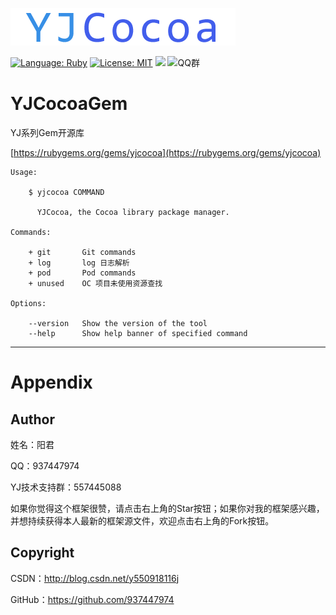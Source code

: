 ![](https://raw.githubusercontent.com/937447974/Blog/master/Resources/2016110201.png)

[![Language: Ruby](https://img.shields.io/badge/language-Ruby-orange.svg?style=flat)](https://www.ruby-lang.org/zh_cn/) 
[![License: MIT](https://img.shields.io/badge/license-MIT-blue.svg?style=flat)](https://github.com/937447974/YJCocoaGem/blob/master/LICENSE) 
[![](https://img.shields.io/badge/gem-18.09.30-orange.svg?style=flat)](https://rubygems.org/gems/yjcocoa) 
![QQ群](https://img.shields.io/badge/QQ群-557445088-blue.svg?style=flat)

# YJCocoaGem

YJ系列Gem开源库

[https://rubygems.org/gems/yjcocoa](https://rubygems.org/gems/yjcocoa)

```
Usage:

    $ yjcocoa COMMAND

      YJCocoa, the Cocoa library package manager.

Commands:

    + git       Git commands
    + log       log 日志解析
    + pod       Pod commands
    + unused    OC 项目未使用资源查找

Options:

    --version   Show the version of the tool
    --help      Show help banner of specified command
```

----------

# <a id="Appendix">Appendix

## Author

姓名：阳君

QQ：937447974

YJ技术支持群：557445088

如果你觉得这个框架很赞，请点击右上角的Star按钮；如果你对我的框架感兴趣，并想持续获得本人最新的框架源文件，欢迎点击右上角的Fork按钮。

## Copyright

CSDN：http://blog.csdn.net/y550918116j

GitHub：https://github.com/937447974

